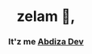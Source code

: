 <h1 align="center">zelam 👋,</h1> 
<h3 align="center">It'z me <a href="https://abdiza.tech">Abdiza Dev</a></h3>
